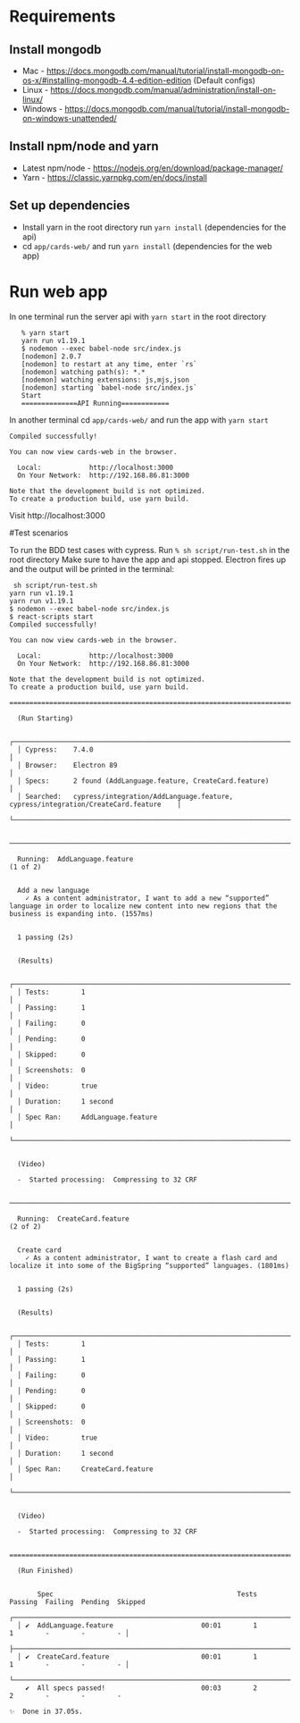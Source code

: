 # Requirements

## Install mongodb

- Mac - https://docs.mongodb.com/manual/tutorial/install-mongodb-on-os-x/#installing-mongodb-4.4-edition-edition (Default configs)
- Linux - https://docs.mongodb.com/manual/administration/install-on-linux/
- Windows - https://docs.mongodb.com/manual/tutorial/install-mongodb-on-windows-unattended/


## Install npm/node and yarn
- Latest npm/node - https://nodejs.org/en/download/package-manager/
- Yarn - https://classic.yarnpkg.com/en/docs/install

## Set up dependencies

- Install yarn in the root directory run `yarn install` (dependencies for the api)
- cd `app/cards-web/` and run `yarn install` (dependencies for the web app)

# Run web app

In one terminal run the server api with  `yarn start` in the root directory

````
   % yarn start       
   yarn run v1.19.1
   $ nodemon --exec babel-node src/index.js
   [nodemon] 2.0.7
   [nodemon] to restart at any time, enter `rs`
   [nodemon] watching path(s): *.*
   [nodemon] watching extensions: js,mjs,json
   [nodemon] starting `babel-node src/index.js`
   Start
   ==============API Running============
````

In another terminal cd `app/cards-web/` and run the app with `yarn start`

````
Compiled successfully!

You can now view cards-web in the browser.

  Local:            http://localhost:3000
  On Your Network:  http://192.168.86.81:3000

Note that the development build is not optimized.
To create a production build, use yarn build.
````


Visit http://localhost:3000

#Test scenarios

To run the BDD test cases with cypress. Run `% sh script/run-test.sh` in the root directory 
Make sure to have the app and api stopped. Electron fires up and the output will be printed in the terminal:

````
 sh script/run-test.sh
yarn run v1.19.1
yarn run v1.19.1
$ nodemon --exec babel-node src/index.js
$ react-scripts start
Compiled successfully!

You can now view cards-web in the browser.

  Local:            http://localhost:3000
  On Your Network:  http://192.168.86.81:3000

Note that the development build is not optimized.
To create a production build, use yarn build.

====================================================================================================

  (Run Starting)

  ┌────────────────────────────────────────────────────────────────────────────────────────────────┐
  │ Cypress:    7.4.0                                                                              │
  │ Browser:    Electron 89                                                                        │
  │ Specs:      2 found (AddLanguage.feature, CreateCard.feature)                                  │
  │ Searched:   cypress/integration/AddLanguage.feature, cypress/integration/CreateCard.feature    │
  └────────────────────────────────────────────────────────────────────────────────────────────────┘


────────────────────────────────────────────────────────────────────────────────────────────────────
                                                                                                    
  Running:  AddLanguage.feature                                                             (1 of 2)


  Add a new language
    ✓ As a content administrator, I want to add a new “supported” language in order to localize new content into new regions that the business is expanding into. (1557ms)


  1 passing (2s)


  (Results)

  ┌────────────────────────────────────────────────────────────────────────────────────────────────┐
  │ Tests:        1                                                                                │
  │ Passing:      1                                                                                │
  │ Failing:      0                                                                                │
  │ Pending:      0                                                                                │
  │ Skipped:      0                                                                                │
  │ Screenshots:  0                                                                                │
  │ Video:        true                                                                             │
  │ Duration:     1 second                                                                         │
  │ Spec Ran:     AddLanguage.feature                                                              │
  └────────────────────────────────────────────────────────────────────────────────────────────────┘


  (Video)

  -  Started processing:  Compressing to 32 CRF                                                                                           


────────────────────────────────────────────────────────────────────────────────────────────────────
                                                                                                    
  Running:  CreateCard.feature                                                              (2 of 2)


  Create card
    ✓ As a content administrator, I want to create a flash card and localize it into some of the BigSpring “supported” languages. (1801ms)


  1 passing (2s)


  (Results)

  ┌────────────────────────────────────────────────────────────────────────────────────────────────┐
  │ Tests:        1                                                                                │
  │ Passing:      1                                                                                │
  │ Failing:      0                                                                                │
  │ Pending:      0                                                                                │
  │ Skipped:      0                                                                                │
  │ Screenshots:  0                                                                                │
  │ Video:        true                                                                             │
  │ Duration:     1 second                                                                         │
  │ Spec Ran:     CreateCard.feature                                                               │
  └────────────────────────────────────────────────────────────────────────────────────────────────┘


  (Video)

  -  Started processing:  Compressing to 32 CRF                                                                                           


====================================================================================================

  (Run Finished)


       Spec                                              Tests  Passing  Failing  Pending  Skipped  
  ┌────────────────────────────────────────────────────────────────────────────────────────────────┐
  │ ✔  AddLanguage.feature                      00:01        1        1        -        -        - │
  ├────────────────────────────────────────────────────────────────────────────────────────────────┤
  │ ✔  CreateCard.feature                       00:01        1        1        -        -        - │
  └────────────────────────────────────────────────────────────────────────────────────────────────┘
    ✔  All specs passed!                        00:03        2        2        -        -        -  

✨  Done in 37.05s.
````
